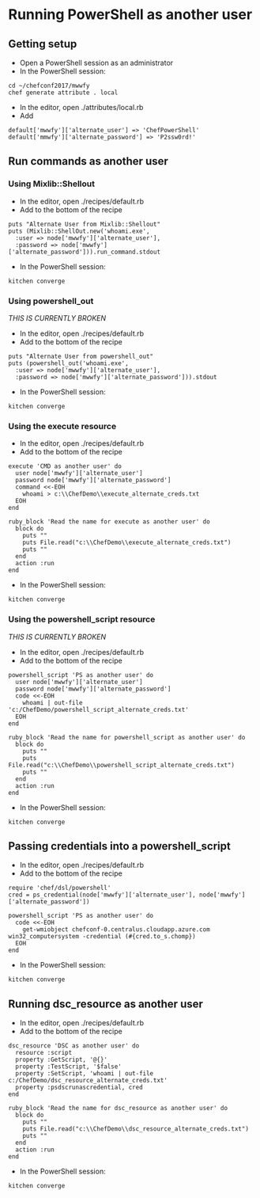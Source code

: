 # Running PowerShell as another user

## Getting setup

* Open a PowerShell session as an administrator
* In the PowerShell session:

```
cd ~/chefconf2017/mwwfy
chef generate attribute . local
```

* In the editor, open ./attributes/local.rb
* Add

```
default['mwwfy']['alternate_user'] => 'ChefPowerShell'
default['mmwfy']['alternate_password'] => 'P2ssw0rd!'
```

## Run commands as another user

### Using Mixlib::Shellout

* In the editor, open ./recipes/default.rb
* Add to the bottom of the recipe

```
puts "Alternate User from Mixlib::Shellout"
puts (Mixlib::ShellOut.new('whoami.exe', 
  :user => node['mwwfy']['alternate_user'], 
  :password => node['mwwfy']['alternate_password'])).run_command.stdout
```

* In the PowerShell session:

```
kitchen converge
```

### Using powershell_out

*THIS IS CURRENTLY BROKEN*

* In the editor, open ./recipes/default.rb
* Add to the bottom of the recipe

```
puts "Alternate User from powershell_out"
puts (powershell_out('whoami.exe', 
  :user => node['mwwfy']['alternate_user'], 
  :password => node['mwwfy']['alternate_password'])).stdout
```

* In the PowerShell session:

```
kitchen converge
```

### Using the execute resource

* In the editor, open ./recipes/default.rb
* Add to the bottom of the recipe

```
execute 'CMD as another user' do
  user node['mwwfy']['alternate_user']
  password node['mwwfy']['alternate_password']
  command <<-EOH
    whoami > c:\\ChefDemo\\execute_alternate_creds.txt
  EOH
end

ruby_block 'Read the name for execute as another user' do
  block do
    puts ""
    puts File.read("c:\\ChefDemo\\execute_alternate_creds.txt")
    puts ""
  end
  action :run
end
```

* In the PowerShell session:

```
kitchen converge
```

### Using the powershell_script resource

*THIS IS CURRENTLY BROKEN*

* In the editor, open ./recipes/default.rb
* Add to the bottom of the recipe

```
powershell_script 'PS as another user' do
  user node['mwwfy']['alternate_user']
  password node['mwwfy']['alternate_password']
  code <<-EOH
    whoami | out-file 'c:/ChefDemo/powershell_script_alternate_creds.txt'
  EOH
end

ruby_block 'Read the name for powershell_script as another user' do
  block do
    puts ""
    puts File.read("c:\\ChefDemo\\powershell_script_alternate_creds.txt")
    puts ""
  end
  action :run
end
```

* In the PowerShell session:

```
kitchen converge
```

## Passing credentials into a powershell_script

* In the editor, open ./recipes/default.rb
* Add to the bottom of the recipe

```
require 'chef/dsl/powershell'
cred = ps_credential(node['mwwfy']['alternate_user'], node['mwwfy']['alternate_password'])

powershell_script 'PS as another user' do
  code <<-EOH
    get-wmiobject chefconf-0.centralus.cloudapp.azure.com win32_computersystem -credential (#{cred.to_s.chomp})
  EOH
end
```

* In the PowerShell session:

```
kitchen converge
```

## Running dsc_resource as another user

* In the editor, open ./recipes/default.rb
* Add to the bottom of the recipe

```
dsc_resource 'DSC as another user' do
  resource :script
  property :GetScript, '@{}'
  property :TestScript, '$false'
  property :SetScript, 'whoami | out-file c:/ChefDemo/dsc_resource_alternate_creds.txt'
  property :psdscrunascredential, cred
end

ruby_block 'Read the name for dsc_resource as another user' do
  block do
    puts ""
    puts File.read("c:\\ChefDemo\\dsc_resource_alternate_creds.txt")
    puts ""
  end
  action :run
end
```

* In the PowerShell session:

```
kitchen converge
```
